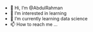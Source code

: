 - 👋 Hi, I’m @AbdulRahman
- 👀 I’m interested in learning
- 🌱 I’m currently learning data science
- 📫 How to reach me ...

<!---
AbdulIrfan29/AbdulIrfan29 is a ✨ special ✨ repository because its `README.md` (this file) appears on your GitHub profile.
You can click the Preview link to take a look at your changes.
--->
